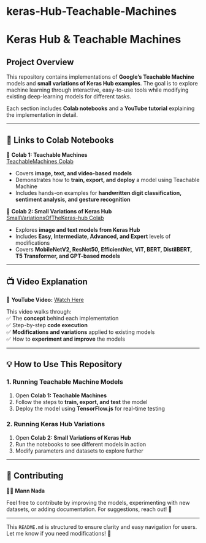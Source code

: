 # keras-Hub-Teachable-Machines
# **Keras Hub & Teachable Machines**  

## **Project Overview**  
This repository contains implementations of **Google’s Teachable Machine** models and **small variations of Keras Hub examples**. The goal is to explore machine learning through interactive, easy-to-use tools while modifying existing deep-learning models for different tasks.  

Each section includes **Colab notebooks** and a **YouTube tutorial** explaining the implementation in detail.  

---

## **🔗 Links to Colab Notebooks**  

📌 **Colab 1: Teachable Machines**  
[TeachableMachines Colab](Colab1)  

- Covers **image, text, and video-based models**  
- Demonstrates how to **train, export, and deploy** a model using Teachable Machine  
- Includes hands-on examples for **handwritten digit classification, sentiment analysis, and gesture recognition**  

📌 **Colab 2: Small Variations of Keras Hub**  
[SmallVariationsOfTheKeras-hub Colab](Colab2)  

- Explores **image and text models from Keras Hub**  
- Includes **Easy, Intermediate, Advanced, and Expert** levels of modifications  
- Covers **MobileNetV2, ResNet50, EfficientNet, ViT, BERT, DistilBERT, T5 Transformer, and GPT-based models**  

---

## **📺 Video Explanation**  
🎥 **YouTube Video:** [Watch Here](Youtube)  

This video walks through:  
✅ The **concept** behind each implementation  
✅ Step-by-step **code execution**  
✅ **Modifications and variations** applied to existing models  
✅ How to **experiment and improve** the models  

---

## **💡 How to Use This Repository**  

### **1. Running Teachable Machine Models**  
1. Open **Colab 1: Teachable Machines**  
2. Follow the steps to **train, export, and test** the model  
3. Deploy the model using **TensorFlow.js** for real-time testing  

### **2. Running Keras Hub Variations**  
1. Open **Colab 2: Small Variations of Keras Hub**  
2. Run the notebooks to see different models in action  
3. Modify parameters and datasets to explore further  

---

## **📌 Contributing**  
👨‍💻 **Mann Nada**  

Feel free to contribute by improving the models, experimenting with new datasets, or adding documentation. For suggestions, reach out! 🚀  

---

This `README.md` is structured to ensure clarity and easy navigation for users. Let me know if you need modifications! 🚀
